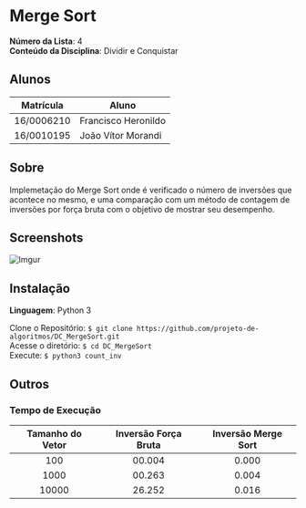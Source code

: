 # Merge Sort

**Número da Lista**: 4 <br>
**Conteúdo da Disciplina**: Dividir e Conquistar <br>

## Alunos

|Matrícula | Aluno |
| -- | -- |
| 16/0006210 | Francisco Heronildo |
| 16/0010195 | João Vítor Morandi |

## Sobre 
Implemetação do Merge Sort onde é verificado o número de inversões que acontece no mesmo, e uma comparação com um método de contagem de inversões por força bruta com o objetivo de mostrar seu desempenho.

## Screenshots

![Imgur](https://i.imgur.com/nyrtswJ.png)

## Instalação 
**Linguagem**: Python 3 <br>

Clone o Repositório:
`$ git clone https://github.com/projeto-de-algoritmos/DC_MergeSort.git` </br>
Acesse o diretório:
`$ cd DC_MergeSort` </br>
Execute:
`$ python3 count_inv` </br>

## Outros

### Tempo de Execução

|Tamanho do Vetor|Inversão Força Bruta|Inversão Merge Sort|
|:--------------:|:------------------:|:-----------------:|
| 100   |00.004|0.000|
| 1000  |00.263|0.004|
| 10000 |26.252|0.016|

